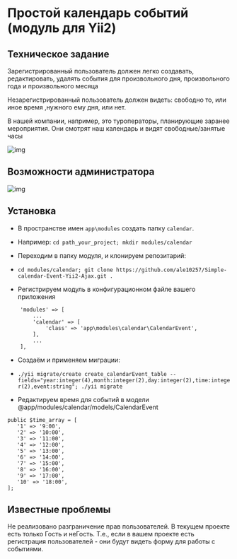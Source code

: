 # Простой календарь событий (модуль для Yii2)
## Техническое задание
Зарегистрированный пользователь должен легко создавать, редактировать, удалять события для произвольного дня, произвольного года и произвольного месяца 

Незарегистрированный пользователь должен видеть: свободно то, или иное время
 ,нужного ему дня, или нет. 
 
 В нашей компании, например, это туроператоры, планирующие заранее мероприятия. Они смотрят наш календарь и видят свободные/занятые часы 

![img](http://s019.radikal.ru/i631/1708/45/6d582098c4ba.png)

## Возможности администратора
![img](http://s010.radikal.ru/i314/1708/ee/2ed5c8ce08f0.png)

## Установка
- В пространстве имен ```app\modules``` создать папку ```calendar```.

- Например: 
```cd path_your_project; mkdir modules/calendar```

- Переходим в папку модуля, и клонируем репозитарий:
 
- ```cd modules/calendar; git clone https://github.com/ale10257/Simple-calendar-Event-Yii2-Ajax.git .```

- Регистрируем модуль в конфигурационном файле вашего приложения
```    
    'modules' => [
        ...
        'calendar' => [
            'class' => 'app\modules\calendar\CalendarEvent',
        ],
        ...
    ],
```
- Создаём и применяем миграции: 
- ```./yii migrate/create create_calendarEvent_table --fields="year:integer(4),month:integer(2),day:integer(2),time:integer(2),event:string"; ./yii migrate```

- Редактируем время для событий в модели @app/modules/calendar/models/CalendarEvent
```
public $time_array = [
   '1' => '9:00',
   '2' => '10:00',
   '3' => '11:00',
   '4' => '12:00',
   '5' => '13:00',
   '6' => '14:00',
   '7' => '15:00',
   '8' => '16:00',
   '9' => '17:00',
   '10' => '18:00',
];
   ```
## Известные проблемы
Не реализовано разграничение прав пользователей. В текущем проекте есть только Гость и неГость. Т.е., если в вашем проекте есть регистрация пользователей - они будут видеть форму для работы с событиями.
